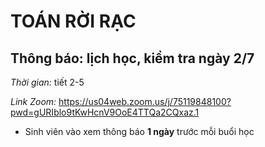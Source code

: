 # TOÁN RỜI RẠC
## Thông báo: lịch học, kiểm tra ngày 2/7
_Thời gian:_ tiết 2-5

_Link Zoom:_ https://us04web.zoom.us/j/75119848100?pwd=gURIblo9tKwHcnV9OoE4TTQa2CQxaz.1

* Sinh viên vào xem thông báo **1 ngày** trước mỗi buổi học
